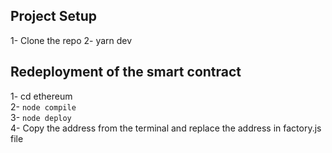 ## Project Setup
1- Clone the repo                                                                 2- yarn dev 

## Redeployment of the smart contract
1- cd ethereum                                                             
2- ```
     node compile
     ```                            
3- ```
     node deploy
     ```                           
4- Copy the address from the terminal and replace the address in factory.js file      


